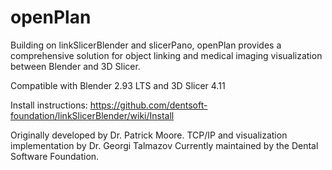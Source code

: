 # openPlan
Building on linkSlicerBlender and slicerPano, openPlan provides a comprehensive solution for object linking and medical imaging visualization between Blender and 3D Slicer.

Compatible with Blender 2.93 LTS and 3D Slicer 4.11

Install instructions: https://github.com/dentsoft-foundation/linkSlicerBlender/wiki/Install

Originally developed by Dr. Patrick Moore. TCP/IP and visualization implementation by Dr. Georgi Talmazov
Currently maintained by the Dental Software Foundation.
